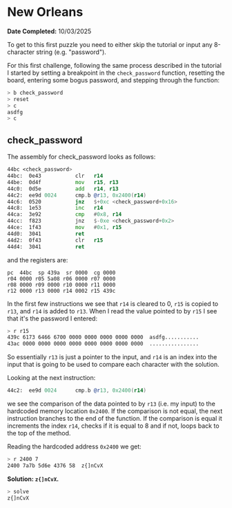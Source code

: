 # New Orleans

**Date Completed:** 10/03/2025

To get to this first puzzle you need to either skip the tutorial or input any 8-character string (e.g. "password").

For this first challenge, following the same process described in the tutorial I started by setting a breakpoint in the `check_password` function, resetting the board, entering some bogus password, and stepping through the function:

```sh
> b check_password
> reset
> c
asdfg
> c
```

## check_password

The assembly for check_password looks as follows: 

```asm
44bc <check_password>
44bc:  0e43           clr	r14
44be:  0d4f           mov	r15, r13
44c0:  0d5e           add	r14, r13
44c2:  ee9d 0024      cmp.b	@r13, 0x2400(r14)
44c6:  0520           jnz	$+0xc <check_password+0x16>
44c8:  1e53           inc	r14
44ca:  3e92           cmp	#0x8, r14
44cc:  f823           jnz	$-0xe <check_password+0x2>
44ce:  1f43           mov	#0x1, r15
44d0:  3041           ret
44d2:  0f43           clr	r15
44d4:  3041           ret
```

and the registers are:

```text
pc  44bc  sp 439a  sr 0000  cg 0000
r04 0000 r05 5a08 r06 0000 r07 0000 
r08 0000 r09 0000 r10 0000 r11 0000 
r12 0000 r13 0000 r14 0002 r15 439c 
```

In the first few instructions we see that `r14` is cleared to 0, `r15` is copied to `r13`, and `r14` is added to `r13`.
When I read the value pointed to by `r15` I see that it's the password I entered:

```sh
> r r15
439c 6173 6466 6700 0000 0000 0000 0000 0000  asdfg...........
43ac 0000 0000 0000 0000 0000 0000 0000 0000  ................
```

So essentially `r13` is just a pointer to the input, and  `r14` is an index into the input that is going to be used to compare each character with the solution.

Looking at the next instruction:

```asm
44c2:  ee9d 0024      cmp.b	@r13, 0x2400(r14)
```

we see the comparison of the data pointed to by `r13` (i.e. my input) to the hardcoded memory location `0x2400`. If the comparison is not equal, the next instruction branches to the end of the function. If the comparison is equal it increments the index `r14`, checks if it is equal to 8 and if not, loops back to the top of the method.

Reading the hardcoded address `0x2400` we get:

```sh
> r 2400 7
2400 7a7b 5d6e 4376 58  z{]nCvX
```

**Solution: `z{]nCvX`.**

```sh
> solve
z{]nCvX
```
